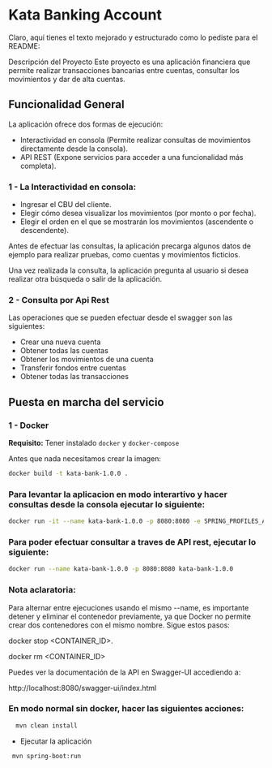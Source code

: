 # Kata Banking Account


Claro, aquí tienes el texto mejorado y estructurado como lo pediste para el README:

Descripción del Proyecto
Este proyecto es una aplicación financiera que permite realizar transacciones bancarias entre cuentas, consultar los movimientos y dar de alta cuentas.

## Funcionalidad General

La aplicación ofrece dos formas de ejecución:

* Interactividad en consola (Permite realizar consultas de movimientos directamente desde la consola).
* API REST (Expone servicios para acceder a una funcionalidad más completa).

### 1 - La Interactividad en consola:

* Ingresar el CBU del cliente.
*  Elegir cómo desea visualizar los movimientos (por monto o por fecha).
*  Elegir el orden en el que se mostrarán los movimientos (ascendente o descendente).

Antes de efectuar las consultas, la aplicación precarga algunos datos de ejemplo para realizar pruebas, como cuentas y movimientos ficticios.

Una vez realizada la consulta, la aplicación pregunta al usuario si desea realizar otra búsqueda o salir de la aplicación.

### 2 - Consulta por Api Rest

Las operaciones que se pueden efectuar desde el swagger son las siguientes:
* Crear una nueva cuenta
* Obtener todas las cuentas
* Obtener los movimientos de una cuenta
* Transferir fondos entre cuentas
* Obtener todas las transacciones

## Puesta en marcha del servicio

### 1 - Docker
**Requisito:** Tener instalado `docker` y `docker-compose`

Antes que nada necesitamos crear la imagen:

```bash
docker build -t kata-bank-1.0.0 .
```

###  Para levantar la aplicacion en modo interartivo y hacer consultas desde la consola ejecutar lo siguiente:

```bash
docker run -it --name kata-bank-1.0.0 -p 8080:8080 -e SPRING_PROFILES_ACTIVE=dev kata-bank-1.0.0
```

###  Para poder efectuar consultar a traves de API rest, ejecutar lo siguiente:

```bash
docker run --name kata-bank-1.0.0 -p 8080:8080 kata-bank-1.0.0
```
### Nota aclaratoria:
Para alternar entre ejecuciones usando el mismo --name, es importante detener y eliminar el contenedor previamente, ya que Docker no permite crear dos contenedores con el mismo nombre. 
Sigue estos pasos:

docker stop <CONTAINER_ID>.

docker rm <CONTAINER_ID>

Puedes ver la documentación de la API en Swagger-UI accediendo a:

http://localhost:8080/swagger-ui/index.html

###  En modo normal sin docker, hacer las siguientes acciones:

```bash
  mvn clean install
```

- Ejecutar la aplicación

```bash
 mvn spring-boot:run
``` 